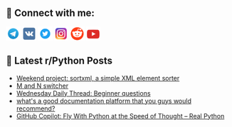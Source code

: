## 🔎 Connect with me:
[<img src="https://github.com/bullbesh/bullbesh/blob/main/images/Telegram.png" width="32" height="32" />](https://t.me/bullbesh)
[<img src="https://github.com/bullbesh/bullbesh/blob/main/images/VK.png" width="32" height="32" />](https://vk.com/bullbesh)
[<img src="https://github.com/bullbesh/bullbesh/blob/main/images/Twitter.png" width="32" height="32" />](https://twitter.com/bullbesh1)
[<img src="https://github.com/bullbesh/bullbesh/blob/main/images/Instagram.png" width="32" height="32" />](https://www.instagram.com/bullbesh)
[<img src="https://github.com/bullbesh/bullbesh/blob/main/images/Reddit.png" width="32" height="32" />](https://www.reddit.com/user/bullbesh)
[<img src="https://github.com/bullbesh/bullbesh/blob/main/images/YouTube.png" width="32" height="32" />](https://www.youtube.com/channel/UCtfjRs6uzgq5mfm8S06WTcg)

## 📕 Latest r/Python Posts
<!-- BLOG-POST-LIST:START -->
- [Weekend project: sortxml, a simple XML element sorter](https://www.reddit.com/r/Python/comments/wqay0g/weekend_project_sortxml_a_simple_xml_element/)
- [M and N switcher](https://www.reddit.com/r/Python/comments/wqagz8/m_and_n_switcher/)
- [Wednesday Daily Thread: Beginner questions](https://www.reddit.com/r/Python/comments/wq9rnx/wednesday_daily_thread_beginner_questions/)
- [what&#39;s a good documentation platform that you guys would recommend?](https://www.reddit.com/r/Python/comments/wq6tlc/whats_a_good_documentation_platform_that_you_guys/)
- [GitHub Copilot: Fly With Python at the Speed of Thought – Real Python](https://www.reddit.com/r/Python/comments/wq42f1/github_copilot_fly_with_python_at_the_speed_of/)
<!-- BLOG-POST-LIST:END -->
